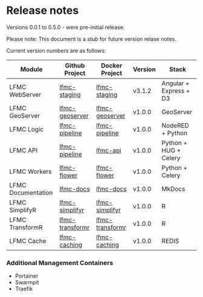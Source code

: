 # Release notes

Versions 0.0.1 to 0.5.0 - were pre-initial release.

Please note: This document is a *stub* for future version relase notes.

Current version numbers are as follows:

| Module                     | Github Project                                                         | Docker Project                                                                | Version | Stack |
| -------------------------- | ---- | -----------------------------------------------------------------------|------------------------------------------------------------------------------ | --------|
| LFMC WebServer             | [lfmc-staging](https://github.com/AnthonyRawlinsUoM/lfmc-staging)      | [lfmc-staging](https://hub.docker.com/r/anthonyrawlinsuom/lfmc-staging/)      | v3.1.2  | Angular + Express + D3 |
| LFMC GeoServer             | [lfmc-geoserver](https://github.com/AnthonyRawlinsUoM/lfmc-geoserver)  | [lfmc-geoserver](https://hub.docker.com/r/anthonyrawlinsuom/lfmc-geoserver/)  | v1.0.0  | GeoServer |
| LFMC Logic                 | [lfmc-pipeline](https://github.com/AnthonyRawlinsUoM/lfmc-pipeline)    | [lfmc-pipeline](https://hub.docker.com/r/anthonyrawlinsuom/lfmc-pipeline/)    | v1.0.0  | NodeRED + Python | 
| LFMC API                   | [lfmc-pipeline](https://github.com/AnthonyRawlinsUoM/lfmc-api)         | [lfmc-api](https://hub.docker.com/r/anthonyrawlinsuom/lfmc-api/)              | v1.0.0  | Python + HUG + Celery |
| LFMC Workers              | [lfmc-flower](https://github.com/AnthonyRawlinsUoM/lfmc-flower)      | [lfmc-flower](https://hub.docker.com/r/anthonyrawlinsuom/lfmc-flower/)      | v1.0.0  | Python + Celery |
| LFMC Documentation         | [lfmc-docs](https://github.com/AnthonyRawlinsUoM/lfmc-docs)            | [lfmc-docs](https://hub.docker.com/r/anthonyrawlinsuom/lfmc-docs/)            | v1.0.0  | MkDocs |
| LFMC SimplifyR         | [lfmc-simplifyr](https://github.com/AnthonyRawlinsUoM/lfmc-simplifyr)            | [lfmc-simplifyr](https://hub.docker.com/r/anthonyrawlinsuom/lfmc-simplifyr/)            | v1.0.0  | R |
| LFMC TransformR         | [lfmc-transformr](https://github.com/AnthonyRawlinsUoM/lfmc-transformr)            | [lfmc-transformr](https://hub.docker.com/r/anthonyrawlinsuom/lfmc-transformr/)            | v1.0.0  | R |
| LFMC Cache         | [lfmc-caching](https://github.com/AnthonyRawlinsUoM/lfmc-caching)            | [lfmc-caching](https://hub.docker.com/r/anthonyrawlinsuom/lfmc-caching/)            | v1.0.0  | REDIS |

### Additional Management Containers

 - Portainer
 - Swarmpit
 - Traefik